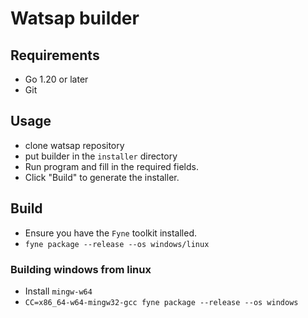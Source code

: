 # Watsap builder

## Requirements
- Go 1.20 or later
- Git

## Usage
- clone watsap repository 
- put builder in the `installer` directory
- Run program and fill in the required fields.
- Click "Build" to generate the installer.


## Build
- Ensure you have the `Fyne` toolkit installed.
- `fyne package --release --os windows/linux`

### Building windows from linux
- Install `mingw-w64`
- `CC=x86_64-w64-mingw32-gcc fyne package --release --os windows`